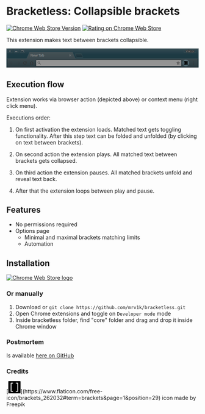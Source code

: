 # Bracketless: Collapsible brackets

[![Chrome Web Store Version](https://img.shields.io/chrome-web-store/v/khfadndneahdnmhfflifohokhnbgannj.svg?style=flat-square)](https://chrome.google.com/webstore/detail/bracketless-collapsible-b/khfadndneahdnmhfflifohokhnbgannj) [![Rating on Chrome Web Store](https://img.shields.io/chrome-web-store/stars/khfadndneahdnmhfflifohokhnbgannj.svg?style=flat-square)](https://chrome.google.com/webstore/detail/bracketless-collapsible-b/khfadndneahdnmhfflifohokhnbgannj)

This extension makes text between brackets collapsible.

![Media promo image](./media/promo.png)

## Execution flow

Extension works via browser action (depicted above) or context menu (right click menu).

Executions order:

1. On first activation the extension loads. Matched text gets toggling functionality. After this step text can be folded and unfolded (by clicking on text between brackets).

1. On second action the extension plays. All matched text between brackets gets collapsed.

1. On third action the extension pauses. All matched brackets unfold and reveal text back.

1. After that the extension loops between play and pause.

## Features

+ No permissions required
+ Options page
  + Minimal and maximal brackets matching limits
  + Automation

## Installation

[![Chrome Web Store logo](https://developer.chrome.com/webstore/images/ChromeWebStore_BadgeWBorder_v2_340x96.png "Click here to install from the Chrome Web Store")](https://chrome.google.com/webstore/detail/bracketless-collapsible-b/khfadndneahdnmhfflifohokhnbgannj)

### Or manually

1. Download or `git clone https://github.com/mrv1k/bracketless.git`
1. Open Chrome extensions and toggle on `Developer mode` mode
1. Inside bracketless folder, find "core" folder and drag and drop it inside Chrome window

### Postmortem

Is available [here on GitHub](./media/postmortem.md)

### Credits

[![bracketless logo](./core/icons/bracketless32.png "icon made by Freepik from www.flaticon.com")](https://www.flaticon.com/free-icon/brackets_262032#term=brackets&page=1&position=29) icon made by Freepik
